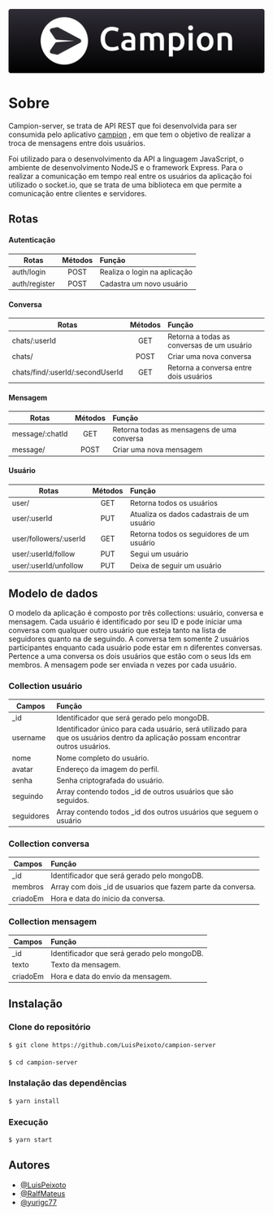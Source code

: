 
![Logo](logo.png)


# Sobre

Campion-server, se trata de API REST que foi desenvolvida para ser consumida pelo aplicativo [campion](https://github.com/LuisPeixoto/campion)
, em que tem o objetivo de realizar a troca de mensagens entre dois usuários.

Foi utilizado para o desenvolvimento da API a linguagem JavaScript, o ambiente de desenvolvimento NodeJS e o framework Express. Para o realizar a comunicação em tempo real entre os usuários da aplicação foi utilizado o socket.io, que se trata de uma biblioteca em que permite a comunicação entre clientes e servidores.


## Rotas

#### Autenticação

| Rotas   |   Métodos      |  Função |
|----------|:-------------:|:------|
| auth/login|  POST | Realiza o login na aplicação |
| auth/register |    POST  | Cadastra um novo usuário |

#### Conversa

| Rotas   |   Métodos      |  Função |
|----------|:-------------:|:------|
| chats/:userId| GET | Retorna a todas as conversas de um usuário |
| chats/ | POST  | Criar uma nova conversa |
| chats/find/:userId/:secondUserId |  GET  | Retorna a conversa entre dois usuários |


#### Mensagem

| Rotas   |   Métodos      |  Função |
|----------|:-------------:|:------|
| message/:chatId|  GET | Retorna todas as mensagens de uma conversa |
| message/|    POST  | Criar uma nova mensagem |

#### Usuário

| Rotas   |   Métodos      |  Função |
|----------|:-------------:|:------|
| user/|  GET | Retorna todos os usuários |
| user/:userId | PUT | Atualiza os dados cadastrais de um usuário |
| user/followers/:userId|  GET | Retorna todos os seguidores de um usuário |
| user/:userId/follow | PUT | Segui um usuário |
| user/:userId/unfollow | PUT | Deixa de seguir um usuário |

## Modelo de dados

O modelo da aplicação é composto por três collections: usuário, conversa e mensagem. Cada usuário é identificado por seu ID e pode iniciar uma conversa com qualquer outro usuário que esteja tanto na lista de seguidores quanto na de seguindo. A conversa tem somente 2 usuários participantes enquanto cada usuário pode estar em n diferentes conversas. Pertence a uma conversa os dois usuários que estão com o seus Ids em membros. A mensagem pode ser enviada n vezes por cada usuário.

### Collection usuário

| Campos   |   Função      |
|----------|:-------------|
| _id| Identificador que será gerado pelo mongoDB. |
| username | Identificador único para cada usuário, será utilizado para que os usuários dentro da aplicação possam encontrar outros usuários.  |
| nome |  Nome completo do usuário.
| avatar |  Endereço da imagem do perfil.
| senha |  Senha criptografada do usuário.
| seguindo |  Array contendo todos _id de outros usuários que são seguidos.
| seguidores |  Array contendo todos _id dos outros usuários que seguem o usuário

### Collection conversa

| Campos   |   Função      |
|----------|:-------------|
| _id| Identificador que será gerado pelo mongoDB. |
| membros | Array com dois _id de usuarios que fazem parte da conversa.  |
| criadoEm |  Hora e data do inicio da conversa.

### Collection mensagem

| Campos   |   Função      |
|----------|:-------------|
| _id| Identificador que será gerado pelo mongoDB. |
| texto | Texto da mensagem.  |
| criadoEm |  Hora e data do envio da mensagem.


## Instalação

### Clone do repositório

```bash
$ git clone https://github.com/LuisPeixoto/campion-server

$ cd campion-server
```

### Instalação das dependências

```bash
$ yarn install
```

### Execução

```bash
$ yarn start
```

## Autores

- [@LuisPeixoto](https://github.com/LuisPeixoto)
- [@RalfMateus](https://github.com/RalfMateus)
- [@yurigc77](https://github.com/yurigc77)
